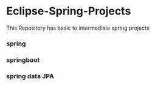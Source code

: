 # Eclipse-Spring-Projects
This Repository has basic to intermediate spring projects
### spring
### springboot
### spring data JPA
